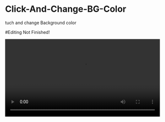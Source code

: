 # Click-And-Change-BG-Color
tuch and change Background color

#Editing Not Finished!


<video width="100%" controls>
  <source src="movie.mp4" type="video/mp4">
</video>
